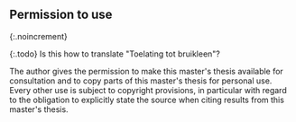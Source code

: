 ## Permission to use
{:.noincrement}

{:.todo}
Is this how to translate "Toelating tot bruikleen"?

The author gives the permission to make this master's thesis available for
consultation and to copy parts of this master's thesis for personal use.
Every other use is subject to copyright provisions, in particular with regard to
the obligation to explicitly state the source when citing results from this
master's thesis.
